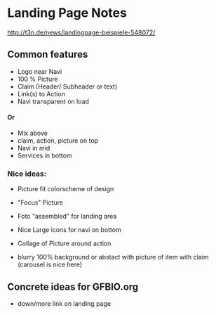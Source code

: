 # Landing Page Notes

http://t3n.de/news/landingpage-beispiele-548072/

## Common features

- Logo near Navi
- 100 % Picture
- Claim (Header/ Subheader or text)
- Link(s) to Action
- Navi transparent on load

#### Or

- Mix above
- claim, action, picture on top
- Navi in mid
- Services in bottom


### Nice ideas:

- Picture fit colorscheme of design
- "Focus" Picture
- Foto "assembled" for landing area
- Nice Large icons for navi on bottom
- Collage of Picture around action

- blurry 100% background or abstact with picture of item with claim (carousel is nice here)



## Concrete ideas for GFBIO.org

- down/more link on landing page




